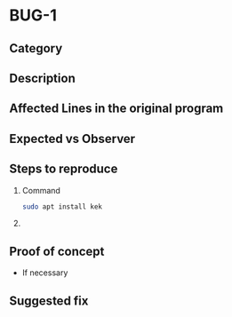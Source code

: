 # BUG-1

## Category

## Description

## Affected Lines in the original program

## Expected vs Observer

## Steps to reproduce 

1. Command 
    ```bash
    sudo apt install kek
    ```
2. 

## Proof of concept
- If necessary

## Suggested fix